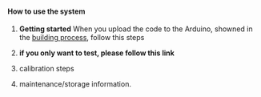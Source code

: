 #### How to use the system

1. __Getting started__
  When you upload the code to the Arduino, showned in the [building process](https://github.com/FOSH-following-demand/thermostatic-water-bath/blob/master/documentation/building/README.md), follow this steps

2. __if you only want to test, please follow this link__

3. calibration steps

4. maintenance/storage information.
